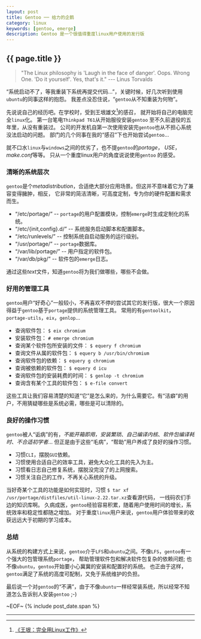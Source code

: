 ```yaml
---
layout: post
title: Gentoo ── 给力的企鹅
category: linux
keywords: [gentoo, emerge]
description: Gentoo 是一个很值得重度linux用户使用的发行版
---
```


## {{ page.title }}

> "The Linux philosophy is 'Laugh in the face of danger'. Oops.
> Wrong One. 'Do it yourself'. Yes, that's it."
> --- Linus Torvalds

“系统启动不了，等我重装下系统再提交代码...”，关键时候，好几次听到使用`ubuntu`的同事这样的抱怨。
我差点没忍住说，“`gentoo`从不知重装为何物”。

先说说自己的经历吧。在学校时，受到王垠雄文[^1]的感召， 就开始将自己的电脑完全`linux`化。
第一台笔电`Thinkpad T61`从开始服役安装`gentoo` 至不久前退役的五年里，从没有重装过。
公司的开发机自第一次使用安装完`gentoo`也从不担心系统没法启动的问题。
部门的几个同事在我的“感召”下也开始尝试`gentoo`...

就不口水`linux`与`windows`之间的优劣了，也不提`gentoo`的*portage*， *USE*，*make.conf*等等。
只从一个重度linux用户的角度说说使用`gentoo` 的感受。

### 清晰的系统层次

`gentoo`是个*metadistribution*，合适绝大部分应用场景。但这并不意味着它为了兼容变得臃肿，相反，
它非常的简洁清晰，可高度定制，专为你的硬件配置和需求而生。

+ <q>/etc/portage/</q> -- `portage`的用户配置模块，控制`emerge`时生成定制化的系统。
+ <q>/etc/{init,config}.d/</q> -- 系统服务启动脚本和配置脚本。
+ <q>/etc/runlevels/</q> -- 控制系统自启动服务的运行级别。
+ <q>/usr/portage/</q> -- `portage`数据库。
+ <q>/var/lib/portage/</q> -- 用户指定的软件包。
+ <q>/var/db/pkg/</q> -- 软件包的`emerge`日志。

通过这些*text*文件，知道`gentoo`将为我们做哪些，哪些不会做。


### 好用的管理工具

`gentoo`用户“好奇心”一般较小，不再喜欢不停的尝试其它的发行版，很大一个原因得益于`gentoo`基于`portage`提供的系统管理工具。
常用的有`gentoolkit`，`portage-utils`，`eix`，`genlop`...

+ 查询软件包： `$ eix chromium`
+ 安装软件包： `# emerge chromium`
+ 查询某个软件包所安装的文件： `$ equery f chromium`
+ 查询文件从属的软件包： `$ equery b /usr/bin/chromium`
+ 查询软件包的依赖： `$ equery g chromium`
+ 查询被依赖的软件包： `$ equery d icu`
+ 查询软件包的安装耗费的时间： `$ genlop -t chromium`
+ 查询含有某个工具的软件包： `$ e-file convert`

这些工具让我们容易清楚的知道“它”是怎么来的，为什么需要它。有“洁癖”的用户，不用猜疑哪些是系统必需，哪些是可以清除的。


### 良好的操作习惯

`gentoo`被人“诟病”的有，*不能开箱即用，安装繁琐*、*自己编译内核*、*软件包编译耗时*、*不合适初学者*...
但正是由于这些“毛病”，“帮助”用户养成了良好的操作习惯。

+ 习惯`CLI`，摆脱`GUI`依赖。
+ 习惯使用合适自己的效率工具，避免大众化工具的先入为主。
+ 习惯看日志自己修复系统，摆脱没完没了的上网搜索。
+ 习惯关注自己的工作，不再关心系统的升级。

当好奇某个工具的功能是如何实现时，习惯 `$ tar xf /usr/portage/distfiles/util-linux-2.22.tar.xz`查看源代码，
一线码农们手边的知识库啊。
久病成医，`gentoo`经验容易积累，随着用户使用时间的增长，系统效率和稳定性都随之增加。
对于重度`linux`用户来说，`gentoo`用户体验带来的收获远远大于初期的学习成本。


### 总结

从系统的构建方式上来说，`gentoo`介于`LFS`和`ubuntu`之间。不像`LFS`，`gentoo`有一个强大的包管理系统`portage`，
帮助管理软件包和解决软件包复杂的依赖问题; 也不像`ubuntu`，`gentoo`开始要小心冀冀的安装和配置好的系统。
也正由于这样，`gentoo`满足了系统的高度可配制，又免于系统维护的负担。

最后说一个对`gentoo`的“不满”，由于不像`ubuntu`一样经常装系统，所以经常不知道怎么告诉别人安装`gentoo` ;-)

~EOF~ {% include post_date.span %}

* * * * *
[^1]: [《王垠：完全用Linux工作》](http://www.douban.com/group/topic/12121637/)

